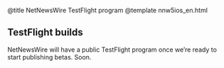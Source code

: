 @title NetNewsWire TestFlight program
@template nnw5ios_en.html


TestFlight builds
-----------------

NetNewsWire will have a public TestFlight program once we’re ready to start publishing betas. Soon.

<!--
If you want to help test new features, or just want to be at the bleeding edge, you can join the TestFlight program for NetNewsWire.

**If you use test builds, please note:** Test builds may have bugs. You may lose data. NetNewsWire may crash.

You can report bugs and enhancement requests by filing issues on the [NetNewsWire GitHub page][nnw-issues]. You can also share and discuss issues on the [NetNewsWire Slack][slack] group.

[nnw-issues]: https://github.com/brentsimmons/NetNewsWire/issues
[slack]: https://ranchero.com/netnewswire/slack
-->